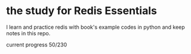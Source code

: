 # the study for Redis Essentials

I learn and practice redis with book's example codes in python and keep notes in this repo.


current progress 50/230
